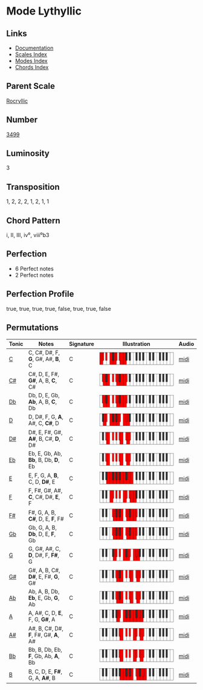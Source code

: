 # Mode Lythyllic

## Links

- [Documentation](README.md)
- [Scales Index](Scales.md)
- [Modes Index](Modes.md)
- [Chords Index](Chords.md)

## Parent Scale

[Rocryllic](ScaleRocryllic.md)

## Number

[3499](https://ianring.com/musictheory/scales/3499)

## Luminosity

3

## Transposition

1, 2, 2, 2, 1, 2, 1, 1

## Chord Pattern

i, II, III, iv⁰, viii⁰b3

## Perfection

- 6 Perfect notes
- 2 Perfect notes

## Perfection Profile

true, true, true, true, false, true, true, false

## Permutations

| Tonic | Notes | Signature | Illustration | Audio |
|-------|-------|-----------|--------------|-------|
| [C](ModeCNaturalLythyllic.md) | C, C#, D#, F, **G**, G#, A#, **B**, C | C | ![CNaturalLythyllic](ModeCNaturalLythyllic.png) | [midi](https://github.com/edipermadi/music/blob/main/docs/ModeCNaturalLythyllic.mid?raw=true) |
| [C#](ModeCSharpLythyllic.md) | C#, D, E, F#, **G#**, A, B, **C**, C# | C | ![CSharpLythyllic](ModeCSharpLythyllic.png) | [midi](https://github.com/edipermadi/music/blob/main/docs/ModeCSharpLythyllic.mid?raw=true) |
| [Db](ModeDFlatLythyllic.md) | Db, D, E, Gb, **Ab**, A, B, **C**, Db | C | ![DFlatLythyllic](ModeDFlatLythyllic.png) | [midi](https://github.com/edipermadi/music/blob/main/docs/ModeDFlatLythyllic.mid?raw=true) |
| [D](ModeDNaturalLythyllic.md) | D, D#, F, G, **A**, A#, C, **C#**, D | C | ![DNaturalLythyllic](ModeDNaturalLythyllic.png) | [midi](https://github.com/edipermadi/music/blob/main/docs/ModeDNaturalLythyllic.mid?raw=true) |
| [D#](ModeDSharpLythyllic.md) | D#, E, F#, G#, **A#**, B, C#, **D**, D# | C | ![DSharpLythyllic](ModeDSharpLythyllic.png) | [midi](https://github.com/edipermadi/music/blob/main/docs/ModeDSharpLythyllic.mid?raw=true) |
| [Eb](ModeEFlatLythyllic.md) | Eb, E, Gb, Ab, **Bb**, B, Db, **D**, Eb | C | ![EFlatLythyllic](ModeEFlatLythyllic.png) | [midi](https://github.com/edipermadi/music/blob/main/docs/ModeEFlatLythyllic.mid?raw=true) |
| [E](ModeENaturalLythyllic.md) | E, F, G, A, **B**, C, D, **D#**, E | C | ![ENaturalLythyllic](ModeENaturalLythyllic.png) | [midi](https://github.com/edipermadi/music/blob/main/docs/ModeENaturalLythyllic.mid?raw=true) |
| [F](ModeFNaturalLythyllic.md) | F, F#, G#, A#, **C**, C#, D#, **E**, F | C | ![FNaturalLythyllic](ModeFNaturalLythyllic.png) | [midi](https://github.com/edipermadi/music/blob/main/docs/ModeFNaturalLythyllic.mid?raw=true) |
| [F#](ModeFSharpLythyllic.md) | F#, G, A, B, **C#**, D, E, **F**, F# | C | ![FSharpLythyllic](ModeFSharpLythyllic.png) | [midi](https://github.com/edipermadi/music/blob/main/docs/ModeFSharpLythyllic.mid?raw=true) |
| [Gb](ModeGFlatLythyllic.md) | Gb, G, A, B, **Db**, D, E, **F**, Gb | C | ![GFlatLythyllic](ModeGFlatLythyllic.png) | [midi](https://github.com/edipermadi/music/blob/main/docs/ModeGFlatLythyllic.mid?raw=true) |
| [G](ModeGNaturalLythyllic.md) | G, G#, A#, C, **D**, D#, F, **F#**, G | C | ![GNaturalLythyllic](ModeGNaturalLythyllic.png) | [midi](https://github.com/edipermadi/music/blob/main/docs/ModeGNaturalLythyllic.mid?raw=true) |
| [G#](ModeGSharpLythyllic.md) | G#, A, B, C#, **D#**, E, F#, **G**, G# | C | ![GSharpLythyllic](ModeGSharpLythyllic.png) | [midi](https://github.com/edipermadi/music/blob/main/docs/ModeGSharpLythyllic.mid?raw=true) |
| [Ab](ModeAFlatLythyllic.md) | Ab, A, B, Db, **Eb**, E, Gb, **G**, Ab | C | ![AFlatLythyllic](ModeAFlatLythyllic.png) | [midi](https://github.com/edipermadi/music/blob/main/docs/ModeAFlatLythyllic.mid?raw=true) |
| [A](ModeANaturalLythyllic.md) | A, A#, C, D, **E**, F, G, **G#**, A | C | ![ANaturalLythyllic](ModeANaturalLythyllic.png) | [midi](https://github.com/edipermadi/music/blob/main/docs/ModeANaturalLythyllic.mid?raw=true) |
| [A#](ModeASharpLythyllic.md) | A#, B, C#, D#, **F**, F#, G#, **A**, A# | C | ![ASharpLythyllic](ModeASharpLythyllic.png) | [midi](https://github.com/edipermadi/music/blob/main/docs/ModeASharpLythyllic.mid?raw=true) |
| [Bb](ModeBFlatLythyllic.md) | Bb, B, Db, Eb, **F**, Gb, Ab, **A**, Bb | C | ![BFlatLythyllic](ModeBFlatLythyllic.png) | [midi](https://github.com/edipermadi/music/blob/main/docs/ModeBFlatLythyllic.mid?raw=true) |
| [B](ModeBNaturalLythyllic.md) | B, C, D, E, **F#**, G, A, **A#**, B | C | ![BNaturalLythyllic](ModeBNaturalLythyllic.png) | [midi](https://github.com/edipermadi/music/blob/main/docs/ModeBNaturalLythyllic.mid?raw=true) |
